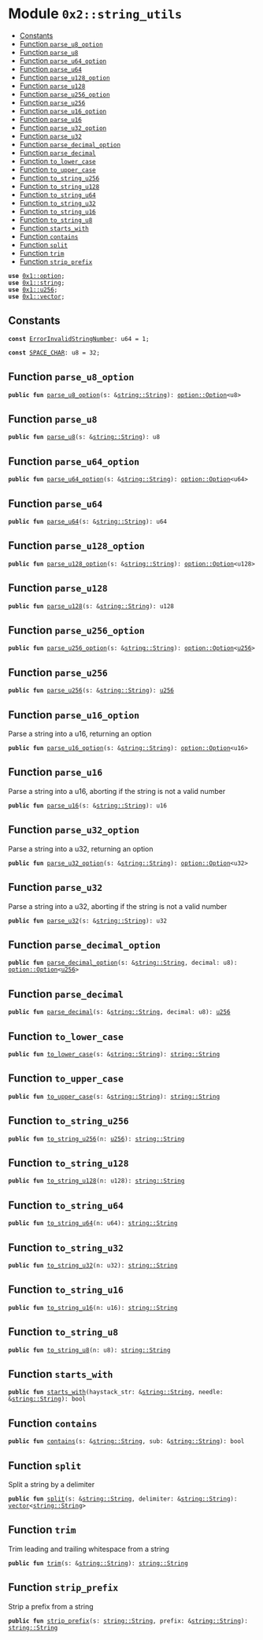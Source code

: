 
<a name="0x2_string_utils"></a>

# Module `0x2::string_utils`



-  [Constants](#@Constants_0)
-  [Function `parse_u8_option`](#0x2_string_utils_parse_u8_option)
-  [Function `parse_u8`](#0x2_string_utils_parse_u8)
-  [Function `parse_u64_option`](#0x2_string_utils_parse_u64_option)
-  [Function `parse_u64`](#0x2_string_utils_parse_u64)
-  [Function `parse_u128_option`](#0x2_string_utils_parse_u128_option)
-  [Function `parse_u128`](#0x2_string_utils_parse_u128)
-  [Function `parse_u256_option`](#0x2_string_utils_parse_u256_option)
-  [Function `parse_u256`](#0x2_string_utils_parse_u256)
-  [Function `parse_u16_option`](#0x2_string_utils_parse_u16_option)
-  [Function `parse_u16`](#0x2_string_utils_parse_u16)
-  [Function `parse_u32_option`](#0x2_string_utils_parse_u32_option)
-  [Function `parse_u32`](#0x2_string_utils_parse_u32)
-  [Function `parse_decimal_option`](#0x2_string_utils_parse_decimal_option)
-  [Function `parse_decimal`](#0x2_string_utils_parse_decimal)
-  [Function `to_lower_case`](#0x2_string_utils_to_lower_case)
-  [Function `to_upper_case`](#0x2_string_utils_to_upper_case)
-  [Function `to_string_u256`](#0x2_string_utils_to_string_u256)
-  [Function `to_string_u128`](#0x2_string_utils_to_string_u128)
-  [Function `to_string_u64`](#0x2_string_utils_to_string_u64)
-  [Function `to_string_u32`](#0x2_string_utils_to_string_u32)
-  [Function `to_string_u16`](#0x2_string_utils_to_string_u16)
-  [Function `to_string_u8`](#0x2_string_utils_to_string_u8)
-  [Function `starts_with`](#0x2_string_utils_starts_with)
-  [Function `contains`](#0x2_string_utils_contains)
-  [Function `split`](#0x2_string_utils_split)
-  [Function `trim`](#0x2_string_utils_trim)
-  [Function `strip_prefix`](#0x2_string_utils_strip_prefix)


<pre><code><b>use</b> <a href="">0x1::option</a>;
<b>use</b> <a href="">0x1::string</a>;
<b>use</b> <a href="">0x1::u256</a>;
<b>use</b> <a href="">0x1::vector</a>;
</code></pre>



<a name="@Constants_0"></a>

## Constants


<a name="0x2_string_utils_ErrorInvalidStringNumber"></a>



<pre><code><b>const</b> <a href="string_utils.md#0x2_string_utils_ErrorInvalidStringNumber">ErrorInvalidStringNumber</a>: u64 = 1;
</code></pre>



<a name="0x2_string_utils_SPACE_CHAR"></a>



<pre><code><b>const</b> <a href="string_utils.md#0x2_string_utils_SPACE_CHAR">SPACE_CHAR</a>: u8 = 32;
</code></pre>



<a name="0x2_string_utils_parse_u8_option"></a>

## Function `parse_u8_option`



<pre><code><b>public</b> <b>fun</b> <a href="string_utils.md#0x2_string_utils_parse_u8_option">parse_u8_option</a>(s: &<a href="_String">string::String</a>): <a href="_Option">option::Option</a>&lt;u8&gt;
</code></pre>



<a name="0x2_string_utils_parse_u8"></a>

## Function `parse_u8`



<pre><code><b>public</b> <b>fun</b> <a href="string_utils.md#0x2_string_utils_parse_u8">parse_u8</a>(s: &<a href="_String">string::String</a>): u8
</code></pre>



<a name="0x2_string_utils_parse_u64_option"></a>

## Function `parse_u64_option`



<pre><code><b>public</b> <b>fun</b> <a href="string_utils.md#0x2_string_utils_parse_u64_option">parse_u64_option</a>(s: &<a href="_String">string::String</a>): <a href="_Option">option::Option</a>&lt;u64&gt;
</code></pre>



<a name="0x2_string_utils_parse_u64"></a>

## Function `parse_u64`



<pre><code><b>public</b> <b>fun</b> <a href="string_utils.md#0x2_string_utils_parse_u64">parse_u64</a>(s: &<a href="_String">string::String</a>): u64
</code></pre>



<a name="0x2_string_utils_parse_u128_option"></a>

## Function `parse_u128_option`



<pre><code><b>public</b> <b>fun</b> <a href="string_utils.md#0x2_string_utils_parse_u128_option">parse_u128_option</a>(s: &<a href="_String">string::String</a>): <a href="_Option">option::Option</a>&lt;u128&gt;
</code></pre>



<a name="0x2_string_utils_parse_u128"></a>

## Function `parse_u128`



<pre><code><b>public</b> <b>fun</b> <a href="string_utils.md#0x2_string_utils_parse_u128">parse_u128</a>(s: &<a href="_String">string::String</a>): u128
</code></pre>



<a name="0x2_string_utils_parse_u256_option"></a>

## Function `parse_u256_option`



<pre><code><b>public</b> <b>fun</b> <a href="string_utils.md#0x2_string_utils_parse_u256_option">parse_u256_option</a>(s: &<a href="_String">string::String</a>): <a href="_Option">option::Option</a>&lt;<a href="">u256</a>&gt;
</code></pre>



<a name="0x2_string_utils_parse_u256"></a>

## Function `parse_u256`



<pre><code><b>public</b> <b>fun</b> <a href="string_utils.md#0x2_string_utils_parse_u256">parse_u256</a>(s: &<a href="_String">string::String</a>): <a href="">u256</a>
</code></pre>



<a name="0x2_string_utils_parse_u16_option"></a>

## Function `parse_u16_option`

Parse a string into a u16, returning an option


<pre><code><b>public</b> <b>fun</b> <a href="string_utils.md#0x2_string_utils_parse_u16_option">parse_u16_option</a>(s: &<a href="_String">string::String</a>): <a href="_Option">option::Option</a>&lt;u16&gt;
</code></pre>



<a name="0x2_string_utils_parse_u16"></a>

## Function `parse_u16`

Parse a string into a u16, aborting if the string is not a valid number


<pre><code><b>public</b> <b>fun</b> <a href="string_utils.md#0x2_string_utils_parse_u16">parse_u16</a>(s: &<a href="_String">string::String</a>): u16
</code></pre>



<a name="0x2_string_utils_parse_u32_option"></a>

## Function `parse_u32_option`

Parse a string into a u32, returning an option


<pre><code><b>public</b> <b>fun</b> <a href="string_utils.md#0x2_string_utils_parse_u32_option">parse_u32_option</a>(s: &<a href="_String">string::String</a>): <a href="_Option">option::Option</a>&lt;u32&gt;
</code></pre>



<a name="0x2_string_utils_parse_u32"></a>

## Function `parse_u32`

Parse a string into a u32, aborting if the string is not a valid number


<pre><code><b>public</b> <b>fun</b> <a href="string_utils.md#0x2_string_utils_parse_u32">parse_u32</a>(s: &<a href="_String">string::String</a>): u32
</code></pre>



<a name="0x2_string_utils_parse_decimal_option"></a>

## Function `parse_decimal_option`



<pre><code><b>public</b> <b>fun</b> <a href="string_utils.md#0x2_string_utils_parse_decimal_option">parse_decimal_option</a>(s: &<a href="_String">string::String</a>, decimal: u8): <a href="_Option">option::Option</a>&lt;<a href="">u256</a>&gt;
</code></pre>



<a name="0x2_string_utils_parse_decimal"></a>

## Function `parse_decimal`



<pre><code><b>public</b> <b>fun</b> <a href="string_utils.md#0x2_string_utils_parse_decimal">parse_decimal</a>(s: &<a href="_String">string::String</a>, decimal: u8): <a href="">u256</a>
</code></pre>



<a name="0x2_string_utils_to_lower_case"></a>

## Function `to_lower_case`



<pre><code><b>public</b> <b>fun</b> <a href="string_utils.md#0x2_string_utils_to_lower_case">to_lower_case</a>(s: &<a href="_String">string::String</a>): <a href="_String">string::String</a>
</code></pre>



<a name="0x2_string_utils_to_upper_case"></a>

## Function `to_upper_case`



<pre><code><b>public</b> <b>fun</b> <a href="string_utils.md#0x2_string_utils_to_upper_case">to_upper_case</a>(s: &<a href="_String">string::String</a>): <a href="_String">string::String</a>
</code></pre>



<a name="0x2_string_utils_to_string_u256"></a>

## Function `to_string_u256`



<pre><code><b>public</b> <b>fun</b> <a href="string_utils.md#0x2_string_utils_to_string_u256">to_string_u256</a>(n: <a href="">u256</a>): <a href="_String">string::String</a>
</code></pre>



<a name="0x2_string_utils_to_string_u128"></a>

## Function `to_string_u128`



<pre><code><b>public</b> <b>fun</b> <a href="string_utils.md#0x2_string_utils_to_string_u128">to_string_u128</a>(n: u128): <a href="_String">string::String</a>
</code></pre>



<a name="0x2_string_utils_to_string_u64"></a>

## Function `to_string_u64`



<pre><code><b>public</b> <b>fun</b> <a href="string_utils.md#0x2_string_utils_to_string_u64">to_string_u64</a>(n: u64): <a href="_String">string::String</a>
</code></pre>



<a name="0x2_string_utils_to_string_u32"></a>

## Function `to_string_u32`



<pre><code><b>public</b> <b>fun</b> <a href="string_utils.md#0x2_string_utils_to_string_u32">to_string_u32</a>(n: u32): <a href="_String">string::String</a>
</code></pre>



<a name="0x2_string_utils_to_string_u16"></a>

## Function `to_string_u16`



<pre><code><b>public</b> <b>fun</b> <a href="string_utils.md#0x2_string_utils_to_string_u16">to_string_u16</a>(n: u16): <a href="_String">string::String</a>
</code></pre>



<a name="0x2_string_utils_to_string_u8"></a>

## Function `to_string_u8`



<pre><code><b>public</b> <b>fun</b> <a href="string_utils.md#0x2_string_utils_to_string_u8">to_string_u8</a>(n: u8): <a href="_String">string::String</a>
</code></pre>



<a name="0x2_string_utils_starts_with"></a>

## Function `starts_with`



<pre><code><b>public</b> <b>fun</b> <a href="string_utils.md#0x2_string_utils_starts_with">starts_with</a>(haystack_str: &<a href="_String">string::String</a>, needle: &<a href="_String">string::String</a>): bool
</code></pre>



<a name="0x2_string_utils_contains"></a>

## Function `contains`



<pre><code><b>public</b> <b>fun</b> <a href="string_utils.md#0x2_string_utils_contains">contains</a>(s: &<a href="_String">string::String</a>, sub: &<a href="_String">string::String</a>): bool
</code></pre>



<a name="0x2_string_utils_split"></a>

## Function `split`

Split a string by a delimiter


<pre><code><b>public</b> <b>fun</b> <a href="string_utils.md#0x2_string_utils_split">split</a>(s: &<a href="_String">string::String</a>, delimiter: &<a href="_String">string::String</a>): <a href="">vector</a>&lt;<a href="_String">string::String</a>&gt;
</code></pre>



<a name="0x2_string_utils_trim"></a>

## Function `trim`

Trim leading and trailing whitespace from a string


<pre><code><b>public</b> <b>fun</b> <a href="string_utils.md#0x2_string_utils_trim">trim</a>(s: &<a href="_String">string::String</a>): <a href="_String">string::String</a>
</code></pre>



<a name="0x2_string_utils_strip_prefix"></a>

## Function `strip_prefix`

Strip a prefix from a string


<pre><code><b>public</b> <b>fun</b> <a href="string_utils.md#0x2_string_utils_strip_prefix">strip_prefix</a>(s: <a href="_String">string::String</a>, prefix: &<a href="_String">string::String</a>): <a href="_String">string::String</a>
</code></pre>
